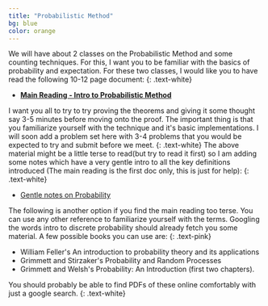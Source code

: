 ```yaml
---
title: "Probabilistic Method"
bg: blue
color: orange
---
```


We will have about 2 classes on the Probabilistic Method and some counting techniques. For this, I want you to be familiar with the basics of probability and expectation. For these two classes, I would like you to have read the following 10-12 page document:
{: .text-white}
- **[Main Reading - Intro to Probabilistic Method](/pdfs/prob-main-reading.pdf)**
  
I want you all to try to try proving the theorems and giving it some thought say 3-5 minutes before moving onto the proof. The important thing is that you familiarize yourself with the technique and it's basic implementations. I will soon add a problem set here with 3-4 problems that you would be expected to try and submit before we meet. 
{: .text-white}
The above material might be a little terse to read(but try to read it first) so I am adding some notes which have a very gentle intro to all the key definitions introduced (The main reading is the first doc only, this is just for help):
{: .text-white}
- [Gentle notes on Probability](/pdfs/gentle-intro.pdf)

The following is another option if you find the main reading too terse. You can use any other reference to familiarize yourself with the terms. Googling the words intro to discrete probability should already fetch you some material. A few possible books you can use are:
{: .text-pink}
- William Feller's An introduction to probability theory and its applications
- Grimmett and Stirzaker's Probability and Random Processes
- Grimmett and Welsh's Probability: An Introduction (first two chapters).

You should probably be able to find PDFs of these online comfortably with just a google search.
{: .text-white}